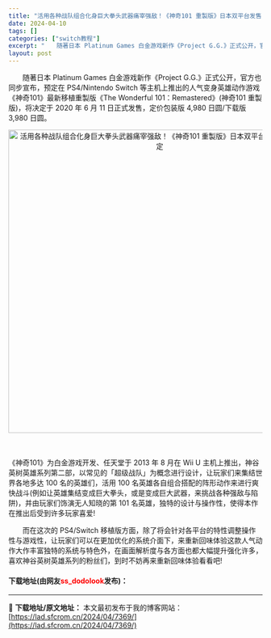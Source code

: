 ```yaml
---
title: "活用各种战队组合化身巨大拳头武器痛宰强敌！《神奇101 重製版》日本双平台发售日正式决定"
date: 2024-04-10
tags: []
categories: ["switch教程"]
excerpt: "　　随著日本 Platinum Games 白金游戏新作《Project G.G.》正式公开，官方也同步宣布，预定在 PS4/Nintendo Switch 等主机上推出的人气变身英雄动作游戏《神奇101》最新移植重製版《The Wonderful 101：Remastered》(神奇101 重製版&hellip;"
layout: post
---
```


 <p>　　随著日本 Platinum Games 白金游戏新作《Project G.G.》正式公开，官方也同步宣布，预定在 PS4/Nintendo Switch 等主机上推出的人气变身英雄动作游戏《神奇101》最新移植重製版《The Wonderful 101：Remastered》(神奇101 重製版)，将决定于 2020 年 6 月 11 日正式发售，定价包装版 4,980 日圆/下载版 3,980 日圆。</p> <p align="center"><img align="" border="0" src="https://i.gbc.tw/gb_img/3987025l.jpg" width="600" alt="活用各种战队组合化身巨大拳头武器痛宰强敌！《神奇101 重製版》日本双平台发售日正式决定" /></p> <p>　　</p> <p>《神奇101》为白金游戏开发、任天堂于 2013 年 8 月在 Wii U 主机上推出，神谷英树英雄系列第二部，以常见的「超级战队」为概念进行设计，让玩家们来集结世界各地多达 100 名的英雄们，活用 100 名英雄各自组合搭配的阵形动作来进行爽快战斗(例如让英雄集结变成巨大拳头，或是变成巨大武器，来挑战各种强敌与陷阱)，并由玩家们饰演无人知晓的第 101 名英雄，独特的设计与操作性，使得本作在推出后受到许多玩家喜爱!</p> <p>　　而在这次的 PS4/Switch 移植版方面，除了将会针对各平台的特性调整操作性与游戏性，让玩家们可以在更加优化的系统介面下，来重新回味体验这款人气动作大作丰富独特的系统与特色外，在画面解析度与各方面也都大幅提升强化许多，喜欢神谷英树英雄系列的粉丝们，到时不妨再来重新回味体验看看吧!</p> <p><h4>下载地址(由网友<font color="red">ss_dodolook</font>发布)：</h4></p> 

---
📖 **下载地址/原文地址：** 本文最初发布于我的博客网站：[https://lad.sfcrom.cn/2024/04/7369/](https://lad.sfcrom.cn/2024/04/7369/)
